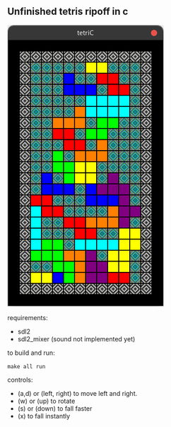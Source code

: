 ## Unfinished tetris ripoff in c

<img src="media/screenshot1.png">

requirements:  
 - sdl2
 - sdl2_mixer (sound not implemented yet)

to build and run:  
```shell
make all run
```
controls:  
 - (a,d) or (left, right) to move left and right.  
 - (w) or (up) to rotate
 - (s) or (down) to fall faster
 - (x) to fall instantly
